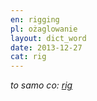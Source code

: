 ```yaml
---
en: rigging
pl: ożaglowanie
layout: dict_word
date: 2013-12-27
cat: rig
---
```


*to samo co: [rig](/dict/rig.html)*
